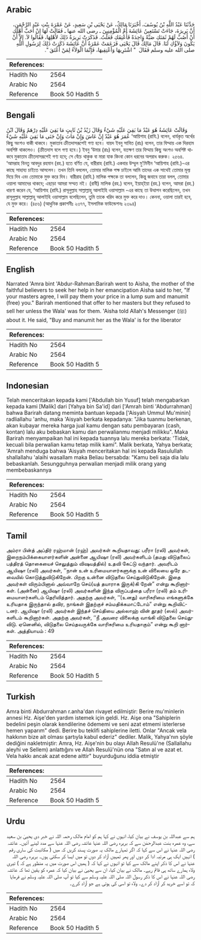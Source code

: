 ## Arabic


<div dir="rtl" lang="ar" style={{fontSize:'larger',backgroundColor:'#f8f9fa',padding:20}}>
حَدَّثَنَا عَبْدُ اللَّهِ بْنُ يُوسُفَ، أَخْبَرَنَا مَالِكٌ، عَنْ يَحْيَى بْنِ سَعِيدٍ، عَنْ عَمْرَةَ بِنْتِ عَبْدِ الرَّحْمَنِ، أَنَّ بَرِيرَةَ، جَاءَتْ تَسْتَعِينُ عَائِشَةَ أُمَّ الْمُؤْمِنِينَ ـ رضى الله عنها ـ فَقَالَتْ لَهَا إِنْ أَحَبَّ أَهْلُكِ أَنْ أَصُبَّ لَهُمْ ثَمَنَكِ صَبَّةً وَاحِدَةً فَأُعْتِقَكِ فَعَلْتُ‏.‏ فَذَكَرَتْ بَرِيرَةُ ذَلِكَ لأَهْلِهَا، فَقَالُوا لاَ‏.‏ إِلاَّ أَنْ يَكُونَ وَلاَؤُكِ لَنَا‏.‏ قَالَ مَالِكٌ قَالَ يَحْيَى فَزَعَمَتْ عَمْرَةُ أَنَّ عَائِشَةَ ذَكَرَتْ ذَلِكَ لِرَسُولِ اللَّهِ صلى الله عليه وسلم فَقَالَ ‏ "‏ اشْتَرِيهَا وَأَعْتِقِيهَا، فَإِنَّمَا الْوَلاَءُ لِمَنْ أَعْتَقَ ‏"‏‏.‏
</div>
<div style={{backgroundColor:'#f8f9fa',padding:20, marginBottom: 10}}><table> <thead> <tr> <th>References:</th> <th></th> </tr> </thead> <tbody><tr><td>Hadith No</td><td>2564</td></tr><tr><td>Arabic No</td><td>2564</td></tr><tr><td>Reference</td><td>Book 50 Hadith 5</td></tr></tbody></table></div>

## Bengali


<div dir="ltr" lang="bn" style={{fontSize:'larger',backgroundColor:'#f8f9fa',padding:20}}>
وَقَالَتْ عَائِشَةُ هُوَ عَبْدٌ مَا بَقِيَ عَلَيْهِ شَيْءٌ وَقَالَ زَيْدُ بْنُ ثَابِتٍ مَا بَقِيَ عَلَيْهِ دِرْهَمٌ وَقَالَ ابْنُ عُمَرَ هُوَ عَبْدٌ إِنْ عَاشَ وَإِنْ مَاتَ وَإِنْ جَنَى مَا بَقِيَ عَلَيْهِ شَيْءٌ ‘আয়িশাহ (রাযি.) বলেন, ধার্যকৃত অর্থের কিছু অংশও বাকী থাকবে। মুকাতাব ক্রীতদাসরূপেই গণ্য হবে। যায়দ ইবনু সাবিত (রাঃ) বলেন, তার যিম্মায় এক দিরহাম অবশিষ্ট থাকলেও। (ক্রীতদাস বলে গণ্য হবে।) ইবনু ‘উমার (রাঃ) বলেন, যতক্ষণ তার যিম্মায় কিছু অংশও অবশিষ্ট থাকবে মুকাতাব ক্রীতদাসরূপেই গণ্য হবে; সে বেঁচে থাকুক বা মারা যাক কিংবা কোন ধরনের অপরাধ করুক। ২৫৬৪. ‘আমরাহ বিনতু আবদুর রহমান (রহ.) হতে বর্ণিত যে, বারীরাহ (রাযি.) একবার উম্মুল মু’মিনীন ‘আয়িশাহ (রাযি.)-এর কাছে সাহায্য চাইতে আসলেন। তখন তিনি বললেন, তোমার মালিক পক্ষ চাইলে আমি তাদের এক সাথেই তোমার মূল্য দিয়ে দিব এবং তোমাকে মুক্ত করে দিব। বারীরাহ (রাযি.) মালিক পক্ষকে তা বললেন, কিন্তু জবাবে তারা বলল, তোমার ওয়ালা আমাদের থাকবে; এছাড়া আমরা সম্মত নই। (রাবী) মালিক (রহ.) বলেন, ইয়াহ্ইয়া (রহ.) বলেন, আমরা (রহ.) ধারণা করেন যে, ‘আয়িশাহ (রাযি.) রাসূলুল্লাহ সাল্লাল্লাহু আলাইহি ওয়াসাল্লাম -এর কাছে তা উত্থাপন করেছিলেন, তখন রাসূলুল্লাহ সাল্লাল্লাহু আলাইহি ওয়াসাল্লাম বলেছিলেন, তুমি তাকে খরিদ করে মুক্ত করে দাও। কেননা, ওয়ালা তারই হবে, যে মুক্ত করে। (৪৫৬) (আধুনিক প্রকাশনীঃ ২৩৭৭, ইসলামিক ফাউন্ডেশনঃ ২৩৯৪)
</div>
<div style={{backgroundColor:'#f8f9fa',padding:20, marginBottom: 10}}><table> <thead> <tr> <th>References:</th> <th></th> </tr> </thead> <tbody><tr><td>Hadith No</td><td>2564</td></tr><tr><td>Arabic No</td><td>2564</td></tr><tr><td>Reference</td><td>Book 50 Hadith 5</td></tr></tbody></table></div>

## English


<div dir="ltr" lang="en" style={{fontSize:'larger',backgroundColor:'#f8f9fa',padding:20}}>
Narrated 'Amra bint 'Abdur-Rahman:Barirah went to Aisha, the mother of the faithful believers to seek her help in her emancipation Aisha said to her, "If your masters agree, I will pay them your price in a lump sum and manumit (free) you." Barirah mentioned that offer to her masters but they refused to sell her unless the Wala' was for them. 'Aisha told Allah's Messenger (ﷺ) about it. He said, "Buy and manumit her as the Wala' is for the liberator
</div>
<div style={{backgroundColor:'#f8f9fa',padding:20, marginBottom: 10}}><table> <thead> <tr> <th>References:</th> <th></th> </tr> </thead> <tbody><tr><td>Hadith No</td><td>2564</td></tr><tr><td>Arabic No</td><td>2564</td></tr><tr><td>Reference</td><td>Book 50 Hadith 5</td></tr></tbody></table></div>

## Indonesian


<div dir="ltr" lang="id" style={{fontSize:'larger',backgroundColor:'#f8f9fa',padding:20}}>
Telah menceritakan kepada kami ['Abdullah bin Yusuf] telah mengabarkan kepada kami [Malik] dari [Yahya bin Sa'id] dari ['Amrah binti 'Abdurrahman] bahwa Barirah datang meminta bantuan kepada ['Aisyah Ummul Mu'minin] radliallahu 'anhu, maka 'Aisyah berkata kepadanya: "Jika tuanmu berkenan, akan kubayar mereka harga jual kamu dengan satu pembayaran (cash, kontan) lalu aku bebaskan kamu dan perwalianmu menjadi milikku". Maka Barirah menyampaikan hal ini kepada tuannya lalu mereka berkata: 'Tidak, kecuali bila perwalian kamu tetap milik kami". Malik berkata, Yahya berkata; 'Amrah menduga bahwa 'Aisyah menceritakan hal ini kepada Rasulullah shallallahu 'alaihi wasallam maka Beliau bersabda: "Kamu beli saja dia lalu bebaskanlah. Sesungguhnya perwalian menjadi milik orang yang membebaskannya
</div>
<div style={{backgroundColor:'#f8f9fa',padding:20, marginBottom: 10}}><table> <thead> <tr> <th>References:</th> <th></th> </tr> </thead> <tbody><tr><td>Hadith No</td><td>2564</td></tr><tr><td>Arabic No</td><td>2564</td></tr><tr><td>Reference</td><td>Book 50 Hadith 5</td></tr></tbody></table></div>

## Tamil


<div dir="ltr" lang="ta" style={{fontSize:'larger',backgroundColor:'#f8f9fa',padding:20}}>
அம்ரா பின்த் அப்திர் ரஹ்மான் (ரஹ்) அவர்கள் கூறியதாவது: பரீரா (ரலி) அவர்கள், இறைநம்பிக்கையாளர்களின் அன்னை ஆயிஷா (ரலி) அவர்களிடம் (தமது விடுதலைப் பத்திரத் தொகையைச் செலுத்தும் விஷயத்தில்) உதவி கேட்டு வந்தார். அவரிடம் ஆயிஷா (ரலி) அவர்கள், ‘‘நான் உன் உரிமையாளர்களுக்கு உன் விலையை ஒரே தடவையில் கொடுத்துவிடுகிறேன். பிறகு உன்னை விடுதலை செய்துவிடுகிறேன். இதை அவர்கள் விரும்பினால் அவ்வாறே செய்(யத் தயாராக இருக்)கி றேன்” என்று கூறினார்கள். (அன்னை) ஆயிஷா (ரலி) அவர்களின் இந்த விருப்பத்தை பரீரா (ரலி) தம் உரிமையாளர்களிடம் தெரிவித்தார். அதற்கு அவர்கள், ‘‘(உனது) வாரிசுரிமை எங்களுக்கே உரியதாக இருந்தால் தவிர, நாங்கள் இதற்குச் சம்மதிக்கமாட்டோம்” என்று கூறிவிட்டனர். ஆயிஷா (ரலி) அவர்கள் இந்தச் செய்தியை அல்லாஹ் வின் தூதர் (ஸல்) அவர்களிடம் கூறினார்கள். அதற்கு அவர்கள், ‘‘நீ அவரை விலைக்கு வாங்கி விடுதலை செய்துவிடு. ஏனெனில், விடுதலை செய்தவருக்கே வாரிசுரிமை உரியதாகும்” என்று கூறி னார்கள். அத்தியாயம் : 49
</div>
<div style={{backgroundColor:'#f8f9fa',padding:20, marginBottom: 10}}><table> <thead> <tr> <th>References:</th> <th></th> </tr> </thead> <tbody><tr><td>Hadith No</td><td>2564</td></tr><tr><td>Arabic No</td><td>2564</td></tr><tr><td>Reference</td><td>Book 50 Hadith 5</td></tr></tbody></table></div>

## Turkish


<div dir="ltr" lang="tr" style={{fontSize:'larger',backgroundColor:'#f8f9fa',padding:20}}>
Amra binti Abdurrahman r.anha'dan rivayet edilmiştir: Berire mu'minlerin annesi Hz. Aişe'den yardım istemek için geldi. Hz. Aişe ona "Sahiplerin bedelini peşin olarak kendilerine ödememi ve seni azat etmemi isterlerse hemen yaparım" dedi. Berire bu teklifi sahiplerine iletti. Onlar "Ancak vela hakkının bize ait olması şartıyla kabul ederiz" dediler. Malik, Yahya'nın şöyle dediğini nakletmiştir: Amra, Hz. Aişe'nin bu olayı Allah Resulü'ne (Sallallahu aleyhi ve Sellem) anlattığını ve Allah Resulü'nün ona "Satın al ve azat et. Vela hakkı ancak azat edene aittir" buyurduğunu iddia etmiştir
</div>
<div style={{backgroundColor:'#f8f9fa',padding:20, marginBottom: 10}}><table> <thead> <tr> <th>References:</th> <th></th> </tr> </thead> <tbody><tr><td>Hadith No</td><td>2564</td></tr><tr><td>Arabic No</td><td>2564</td></tr><tr><td>Reference</td><td>Book 50 Hadith 5</td></tr></tbody></table></div>

## Urdu


<div dir="rtl" lang="ur" style={{fontSize:'larger',backgroundColor:'#f8f9fa',padding:20}}>
ہم سے عبداللہ بن یوسف نے بیان کیا، انہوں نے کہا ہم کو امام مالک رحمہ اللہ نے خبر دی یحییٰ بن سعید سے، وہ عمرہ بنت عبدالرحمٰن سے کہ بریرہ رضی اللہ عنہا عائشہ رضی اللہ عنہا سے مدد لینے آئیں۔ عائشہ رضی اللہ عنہا نے اس سے کہا کہ اگر تمہارے مالک یہ صورت پسند کریں کہ میں ( مکاتبت کی ساری رقم ) انہیں ایک ہی مرتبہ ادا کر دوں اور پھر تمہیں آزاد کر دوں تو میں ایسا کر سکتی ہوں۔ بریرہ رضی اللہ عنہا نے اس کا ذکر اپنے مالک سے کیا تو انہوں نے کہا کہ ( ہمیں اس صورت میں یہ منظور ہے کہ ) تیری ولاء ہمارے ساتھ ہی قائم رہے۔ مالک نے بیان کیا، ان سے یحییٰ نے بیان کیا کہ عمرہ کو یقین تھا کہ عائشہ رضی اللہ عنہا نے اس کا ذکر رسول اللہ صلی اللہ علیہ وسلم سے کیا تو آپ صلی اللہ علیہ وسلم نے فرمایا کہ تو اسے خرید کر آزاد کر دے۔ ولاء تو اسی کی ہوتی ہے جو آزاد کرے۔
</div>
<div style={{backgroundColor:'#f8f9fa',padding:20, marginBottom: 10}}><table> <thead> <tr> <th>References:</th> <th></th> </tr> </thead> <tbody><tr><td>Hadith No</td><td>2564</td></tr><tr><td>Arabic No</td><td>2564</td></tr><tr><td>Reference</td><td>Book 50 Hadith 5</td></tr></tbody></table></div>